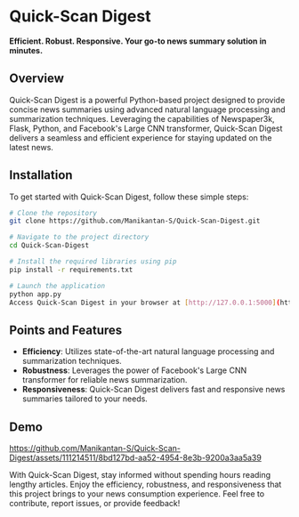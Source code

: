 # Quick-Scan Digest

**Efficient. Robust. Responsive. Your go-to news summary solution in minutes.**

## Overview

Quick-Scan Digest is a powerful Python-based project designed to provide concise news summaries using advanced natural language processing and summarization techniques. Leveraging the capabilities of Newspaper3k, Flask, Python, and Facebook's Large CNN transformer, Quick-Scan Digest delivers a seamless and efficient experience for staying updated on the latest news.

## Installation

To get started with Quick-Scan Digest, follow these simple steps:

```bash
# Clone the repository
git clone https://github.com/Manikantan-S/Quick-Scan-Digest.git

# Navigate to the project directory
cd Quick-Scan-Digest

# Install the required libraries using pip
pip install -r requirements.txt

# Launch the application
python app.py
Access Quick-Scan Digest in your browser at [http://127.0.0.1:5000](http://127.0.0.1:5000)
```

## Points and Features

- **Efficiency**: Utilizes state-of-the-art natural language processing and summarization techniques.
- **Robustness**: Leverages the power of Facebook's Large CNN transformer for reliable news summarization.
- **Responsiveness**: Quick-Scan Digest delivers fast and responsive news summaries tailored to your needs.
## Demo





https://github.com/Manikantan-S/Quick-Scan-Digest/assets/111214511/8bd127bd-aa52-4954-8e3b-9200a3aa5a39



With Quick-Scan Digest, stay informed without spending hours reading lengthy articles. Enjoy the efficiency, robustness, and responsiveness that this project brings to your news consumption experience. Feel free to contribute, report issues, or provide feedback!


